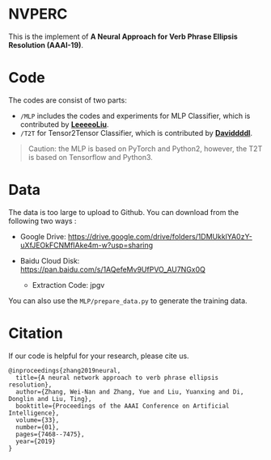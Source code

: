 

# NVPERC

This is the implement of **A Neural Approach for Verb Phrase Ellipsis Resolution (AAAI-19)**.

# Code

The codes are consist of two parts:

- ```/MLP``` includes the codes and experiments for MLP Classifier, which is contributed by **[LeeeeoLiu](https://github.com/LeeeeoLiu)**.
- ```/T2T``` for Tensor2Tensor Classifier, which is contributed by **[Daviddddl](https://github.com/Daviddddl)**.

> Caution: the MLP is based on PyTorch and Python2, however, the T2T is based on Tensorflow and Python3.

# Data

The data is too large to upload to Github. You can download from the following two ways :

- Google Drive: https://drive.google.com/drive/folders/1DMUkklYA0zY-uXfJEOkFCNMfIAke4m-w?usp=sharing 

- Baidu Cloud Disk: https://pan.baidu.com/s/1AQefeMv9UfPVO_AU7NGx0Q 
  - Extraction Code: jpgv 

You can also use the ```MLP/prepare_data.py``` to generate the training data.

# Citation

If our code is helpful for your research, please cite us.
```
@inproceedings{zhang2019neural,
  title={A neural network approach to verb phrase ellipsis resolution},
  author={Zhang, Wei-Nan and Zhang, Yue and Liu, Yuanxing and Di, Donglin and Liu, Ting},
  booktitle={Proceedings of the AAAI Conference on Artificial Intelligence},
  volume={33},
  number={01},
  pages={7468--7475},
  year={2019}
}
```
